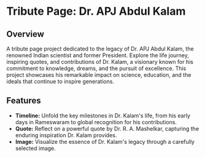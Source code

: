 # Tribute Page: Dr. APJ Abdul Kalam

## Overview
A tribute page project dedicated to the legacy of Dr. APJ Abdul Kalam, the renowned Indian scientist and former President. Explore the life journey, inspiring quotes, and contributions of Dr. Kalam, a visionary known for his commitment to knowledge, dreams, and the pursuit of excellence. This project showcases his remarkable impact on science, education, and the ideals that continue to inspire generations.

## Features

- **Timeline:** Unfold the key milestones in Dr. Kalam's life, from his early days in Rameswaram to global recognition for his contributions.
- **Quote:** Reflect on a powerful quote by Dr. R. A. Mashelkar, capturing the enduring inspiration Dr. Kalam provides.
- **Image:** Visualize the essence of Dr. Kalam's legacy through a carefully selected image.
